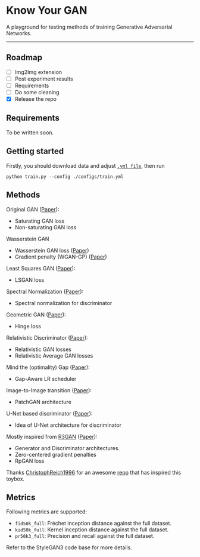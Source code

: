 # Know Your GAN
A playground for testing methods of training Generative Adversarial Networks.

---

## Roadmap
- [ ] Img2Img extension
- [ ] Post experiment results
- [ ] Requirements
- [ ] Do some cleaning
- [x] Release the repo

## Requirements
To be written soon.

## Getting started
Firstly, you should download data and adjust [`.yml file`](./configs/train.yml), then run
```
python train.py --config ./configs/train.yml
```
## Methods

Original GAN ([Paper](https://arxiv.org/abs/1406.2661)):
- Saturating GAN loss
- Non-saturating GAN loss

Wasserstein GAN
- Wasserstein GAN loss ([Paper](https://arxiv.org/abs/1701.07875))
- Gradient penalty (WGAN-GP) ([Paper](https://arxiv.org/abs/1704.00028))

Least Squares GAN ([Paper](https://arxiv.org/abs/1611.04076)):
- LSGAN loss

Spectral Normalization ([Paper](https://arxiv.org/abs/1802.05957)):
- Spectral normalization for discriminator

Geometric GAN ([Paper](https://arxiv.org/abs/1705.02894)):
- Hinge loss

Relativistic Discriminator ([Paper](https://arxiv.org/abs/1807.00734)):
- Relativistic GAN losses
- Relativistic Average GAN losses

Mind the (optimality) Gap ([Paper](https://arxiv.org/abs/2302.00089)): 
- Gap-Aware LR scheduler

Image-to-Image transition ([Paper](https://arxiv.org/pdf/1611.07004)):
- PatchGAN architecture

U-Net based discriminator ([Paper](https://arxiv.org/abs/2002.12655)):
- Idea of U-Net architecture for discriminator

Mostly inspired from [R3GAN](https://github.com/brownvc/R3GAN) ([Paper](https://arxiv.org/abs/2501.05441)):
- Generator and Discriminator architectures.
- Zero-centered gradient penalties
- RpGAN loss

Thanks [ChristophReich1996](https://github.com/ChristophReich1996) for an awesome [repo](https://github.com/ChristophReich1996/Mode_Collapse) that has inspired this toybox.

## Metrics

Following metrics are supported:


* `fid50k_full`: Fr&eacute;chet inception distance against the full dataset.
* `kid50k_full`: Kernel inception distance against the full dataset.
* `pr50k3_full`: Precision and recall against the full dataset.

Refer to the StyleGAN3 code base for more details.
